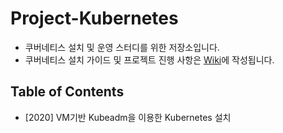 # Project-Kubernetes
- 쿠버네티스 설치 및 운영 스터디를 위한 저장소입니다.
- 쿠버네티스 설치 가이드 및 프로젝트 진행 사항은 [Wiki](https://github.com/shhan0226/Project-Kubernetes/wiki)에 작성됩니다.

## Table of Contents
- [2020] VM기반 Kubeadm을 이용한 Kubernetes 설치
